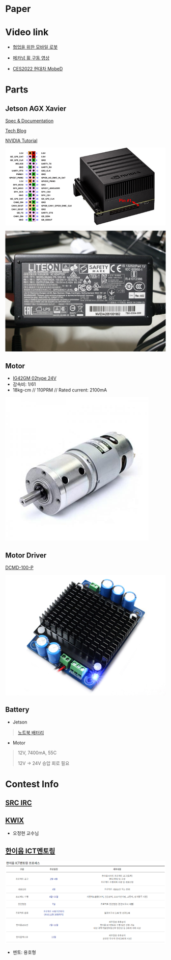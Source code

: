 # Paper

# Video link
- [협업을 위한 모바일 로봇](https://www.youtube.com/watch?v=IeyBXzikhD0)

- [메카넘 휠 구동 영상](https://www.youtube.com/watch?v=_tmiu1wpp_E)

- [CES2022 현대차 MobeD](https://www.youtube.com/watch?v=KeVDFvYofks)

# Parts
## Jetson AGX Xavier
[Spec & Documentation](https://developer.nvidia.com/embedded/jetson-agx-xavier-developer-kit)

[Tech Blog](https://developer.nvidia.com/blog/nvidia-jetson-agx-xavier-32-teraops-ai-robotics/?ncid=so-fac-mdjngxxrmllhml-69163)

[NVIDIA Tutorial](https://developer.nvidia.com/embedded/learn/tutorials)

![xavier_pin](images/xavier_pin.png)

![xavier_power](images/xavier_power.jpg)

## Motor
- [IG42GM 02type 24V](https://www.devicemart.co.kr/goods/view?no=1326531)
- 감속비: 1/61
- 18kg-cm // 110PRM // Rated current: 2100mA

![motor](images/motor.jpg)

## Motor Driver
[DCMD-100-P](https://www.devicemart.co.kr/goods/view?no=1266131)

![motor_driver](images/motor_driver.jpg)

## Battery
- Jetson
> [노트북 배터리](http://item.gmarket.co.kr/Item?goodscode=1267373161)

- Motor
> 12V, 7400mA, 55C
>
> 12V -> 24V 승압 회로 필요

# Contest Info
## [SRC IRC](http://www.seoultechrobot.com/index.php)

## [KWIX](https://ei.kw.ac.kr/kwix/kwix_18.php)
- 오정현 교수님

## [한이음 ICT멘토링](https://www.hanium.or.kr/portal/hanium/businessOverview.do)
![ICT](images/ICT.PNG)

- 멘토: 용호형



